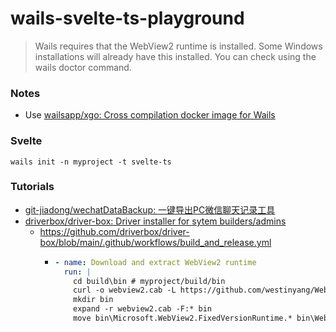 wails-svelte-ts-playground
==========================
> Wails requires that the WebView2 runtime is installed. Some Windows installations will already have this installed. You can check using the wails doctor command.

### Notes
- Use [wailsapp/xgo: Cross compilation docker image for Wails](https://github.com/wailsapp/xgo)

### Svelte
```
wails init -n myproject -t svelte-ts
```

### Tutorials
- [git-jiadong/wechatDataBackup: 一键导出PC微信聊天记录工具](https://github.com/git-jiadong/wechatDataBackup)
- [driverbox/driver-box: Driver installer for sytem builders/admins](https://github.com/driverbox/driver-box)
  - https://github.com/driverbox/driver-box/blob/main/.github/workflows/build_and_release.yml
    - ```yaml
      - name: Download and extract WebView2 runtime
        run: |
          cd build\bin # myproject/build/bin
          curl -o webview2.cab -L https://github.com/westinyang/WebView2RuntimeArchive/releases/download/132.0.2957.140/Microsoft.WebView2.FixedVersionRuntime.132.0.2957.140.${{ "x86" or "x64" }}.cab
          mkdir bin
          expand -r webview2.cab -F:* bin
          move bin\Microsoft.WebView2.FixedVersionRuntime.* bin\WebView2
      ```
